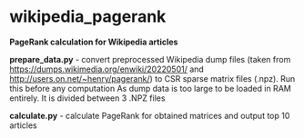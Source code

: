 # wikipedia_pagerank

**PageRank calculation for Wikipedia articles**

**prepare_data.py** - convert preprocessed Wikipedia dump files (taken from https://dumps.wikimedia.org/enwiki/20220501/ and http://users.on.net/~henry/pagerank/) to CSR sparse matrix files (.npz). Run this before any computation
As dump data is too large to be loaded in RAM entirely. It is divided between 3 .NPZ files

**calculate.py** - calculate PageRank for obtained matrices and output top 10 articles
